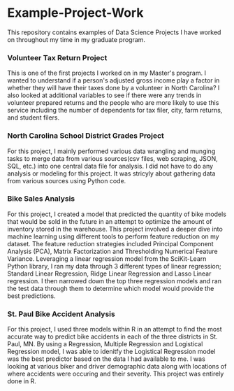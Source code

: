 # Example-Project-Work
This repository contains examples of Data Science Projects I have worked on throughout my time in my graduate program.

### Volunteer Tax Return Project
This is one of the first projects I worked on in my Master's program. I wanted to understand if a person's adjusted gross income play a factor in whether they will have their taxes done by a volunteer in North Carolina? I also looked at additional variables to see if there were any trends in volunteer prepared returns and the people who are more likely to use this service including the number of dependents for tax filer, city, farm returns, and student filers.

### North Carolina School District Grades Project
For this project, I mainly performed various data wrangling and munging tasks to merge data from various sources(csv files, web scraping, JSON, SQL, etc.) into one central data file for analysis. I did not have to do any analysis or modeling for this project. It was stricyly about gathering data from various sources using Python code. 

### Bike Sales Analysis
For this project, I created a model that predicted the quantity of bike models that would be sold in the future in an attempt to optimize the amount of inventory stored in the warehouse. This project involved a deeper dive into machine learning using different tools to perform feature reduction on my dataset. The feature reduction strategies included Principal Component Analysis (PCA), Matrix Factorization and Thresholding Numerical Feature Variance. Leveraging a linear regression model from the SciKit-Learn Python library, I ran my data through 3 different types of linear regression; Standard Linear Regression, Ridge Linear Regression and Lasso Linear regression. I then narrowed down the top three regression models and ran  the test data through them to determine which model would provide the best predictions. 

### St. Paul Bike Accident Analysis
For this project, I used three models within R in an attempt to find the most accurate way to predict bike accidents in each of the three districts in St. Paul, MN. By using a Regression, Multiple Regression and Logistical Regression model, I was able to idenitfy the Logistical Regression model was the best predictor based on the data I had available to me. I was looking at various biker and driver demographic data along with locations of where accidents were occuring and their severity. This project was entirely done in R.
